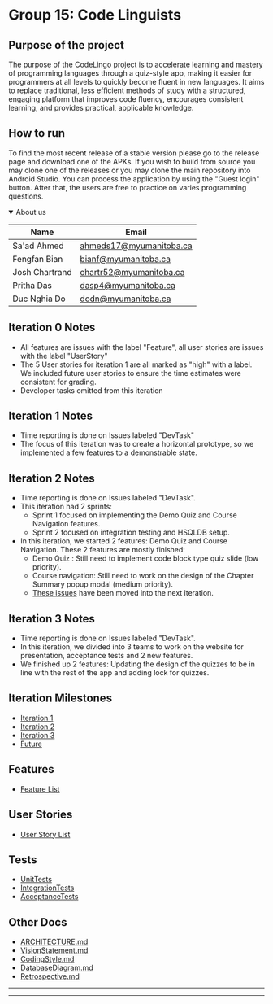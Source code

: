 # Group 15: Code Linguists

## Purpose of the project

The purpose of the CodeLingo project is to accelerate learning and mastery of programming languages through a quiz-style app, making it easier for programmers at all levels to quickly become fluent in new languages. It aims to replace traditional, less efficient methods of study with a structured, engaging platform that improves code fluency, encourages consistent learning, and provides practical, applicable knowledge.

##  How to run
To find the most recent release of a stable version please go to the release page and download one of the APKs. If you wish to build from source you may clone one of the releases or you may clone the main repository into Android Studio. You can process the application by using the "Guest login" button. After that, the users are free to practice on varies programming questions.

<details open>
<summary>About us</summary>

| Name | Email |
| ------ | ------ |
|   Sa'ad Ahmed     |     ahmeds17@myumanitoba.ca   |
|     Fengfan Bian   |     bianf@myumanitoba.ca   |
|   Josh Chartrand    |    chartr52@myumanitoba.ca   |
|    Pritha Das   |    dasp4@myumanitoba.ca  |
|   Duc Nghia Do   |     dodn@myumanitoba.ca   |

</details>



## Iteration 0 Notes
- All features are issues with the label "Feature", all user stories are issues with the label "UserStory"
- The 5 User stories for iteration 1 are all marked as "high" with a label. We included future user stories to ensure the time estimates were consistent for grading.
- Developer tasks omitted from this iteration

## Iteration 1 Notes
- Time reporting is done on Issues labeled "DevTask"
- The focus of this iteration was to create a horizontal prototype, so we implemented a few features to a demonstrable state.

## Iteration 2 Notes
- Time reporting is done on Issues labeled "DevTask".
- This iteration had 2 sprints:
    + Sprint 1 focused on implementing the Demo Quiz and Course Navigation features.
    + Sprint 2 focused on integration testing and HSQLDB setup.
- In this iteration, we started 2 features: Demo Quiz and Course Navigation. These 2 features are mostly finished:
    + Demo Quiz : Still need to implement code block type quiz slide (low priority).
    + Course navigation: Still need to work on the design of the Chapter Summary popup modal (medium priority).
    + [These issues](https://code.cs.umanitoba.ca/comp3350-winter2024/codelinguists-ao1-15/-/issues/?sort=created_date&state=opened&milestone_title=Iteration%203%20-%20CodeLingo&or%5Blabel_name%5D%5B%5D=Sprint%201%20-%20Iteration%202&or%5Blabel_name%5D%5B%5D=Sprint%202%20-%20Iteration2&first_page_size=100) have been moved into the next iteration.

## Iteration 3 Notes
- Time reporting is done on Issues labeled "DevTask".
- In this iteration, we divided into 3 teams to work on the website for presentation, acceptance tests and 2 new features.
- We finished up 2 features: Updating the design of the quizzes to be in line with the rest of the app and adding lock for quizzes.

## Iteration Milestones
- [Iteration 1](https://code.cs.umanitoba.ca/comp3350-winter2024/codelinguists-ao1-15/-/milestones/1#tab-issues)
- [Iteration 2](https://code.cs.umanitoba.ca/comp3350-winter2024/codelinguists-ao1-15/-/milestones/2#tab-issues)
- [Iteration 3](https://code.cs.umanitoba.ca/comp3350-winter2024/codelinguists-ao1-15/-/milestones/4#tab-issues)
- [Future](https://code.cs.umanitoba.ca/comp3350-winter2024/codelinguists-ao1-15/-/issues/?label_name%5B%5D=Feature)

## Features
- [Feature List](https://code.cs.umanitoba.ca/comp3350-winter2024/codelinguists-ao1-15/-/issues/?label_name%5B%5D=Feature)

## User Stories
- [User Story List](https://code.cs.umanitoba.ca/comp3350-winter2024/codelinguists-ao1-15/-/issues/?label_name%5B%5D=UserStory)

## Tests
- [UnitTests](https://code.cs.umanitoba.ca/comp3350-winter2024/codelinguists-ao1-15/-/blob/main/app/src/test/java/codelinguists/codelingo/unit_tests/AllUnitTests.java?ref_type=heads)
- [IntegrationTests](https://code.cs.umanitoba.ca/comp3350-winter2024/codelinguists-ao1-15/-/blob/main/app/src/test/java/codelinguists/codelingo/integration_tests/AllIntegrationTests.java?ref_type=heads)
- [AcceptanceTests](https://code.cs.umanitoba.ca/comp3350-winter2024/codelinguists-ao1-15/-/blob/main/app/src/test/java/codelinguists/codelingo/AllTests.java?ref_type=heads)



## Other Docs
 - [ARCHITECTURE.md](Docs/ARCHITECTURE.md)
 - [VisionStatement.md](Docs/VisionStatement.md)
 - [CodingStyle.md](Docs/CodingStyle.md)
 - [DatabaseDiagram.md](Docs/DatabaseDiagram.md)
 - [Retrospective.md](Docs/Retrospective.md)
- - -
- - -
<br>
